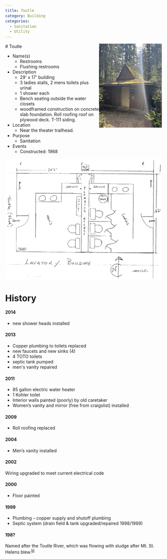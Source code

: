 ```yaml
---
title: Toutle
category: Building
categories:
  - Sanitation
  - Utility
---
```

<img src="2022-Toutle.jpeg" style="width: 40%;" align="right">
# Toutle

- Name(s)
  + Restrooms
  + Flushing restrooms
- Description
    - 29' x 17' building
    - 3 ladies stalls, 2 mens toilets plus urinal
    - 1 shower each
    - Bench seating outside the water closets
    - woodframed construction on concrete slab foundation. Roll roofing roof on plywood deck. T-111 siding.
- Location
    + Near the theater trailhead.
- Purpose
    - Sanitation
- Events
    - Constructed: 1968

<img src="scale-toutle.png">

# History

#### 2014

- new shower heads installed

#### 2013

- Copper plumbing to toilets replaced
- new faucets and new sinks (4)
- 4 TOTO toilets
- septic tank pumped
- men's vanity repaired

#### 2011

- 85 gallon electric water heater
- 1 Kohler toilet
- Interior walls painted (poorly) by old caretaker
- Women’s vanity and mirror (free from craigslist) installed

#### 2009

- Roll roofing replaced

#### 2004

- Men’s vanity installed


#### 2002

Wiring upgraded to meet current electrical code

#### 2000
- Floor painted

#### 1999
- Plumbing – copper supply and shutoff plumbing
- Septic system (drain field & tank upgraded/repaired 1998/1999)

#### 198?
 
Named after the Toutle River, which was flowing with sludge after Mt. St. Helens blew.<sup>[bl]</sup>


[bl]: /Person/Brian-Lindvall
